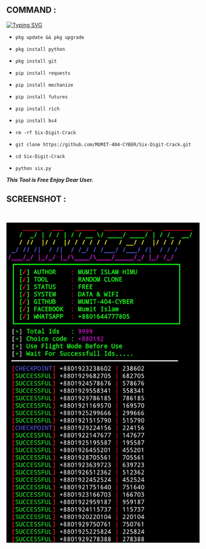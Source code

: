 ## COMMAND :

[![Typing SVG](https://readme-typing-svg.demolab.com?font=Fira+Code&pause=1000&color=FF2C10&background=31FF9400&width=435&lines=Random+FB+id+Cloning+Tool+Enjoy+Guys%F0%9F%A4%9F)](https://git.io/typing-svg)

* `pkg update && pkg upgrade`

* `pkg install python`

* `pkg install git`

* `pip install requests`

* `pip install mechanize`

* `pip install futures`

* `pip install rich`

* `pip install bs4`

* `rm -rf Six-Digit-Crack`

* `git clone https://github.com/MUMIT-404-CYBER/Six-Digit-Crack.git`

* `cd Six-Digit-Crack`

* `python six.py`


___This Tool is Free Enjoy Dear User.___</br>

## SCREENSHOT :
<br>
<p align="center">
<img src="__scr__/six.jpg"/>
</p>
